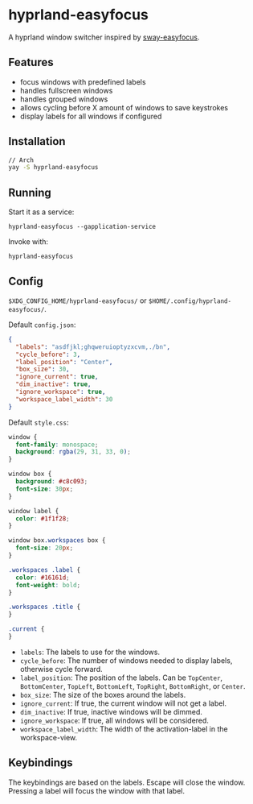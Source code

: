 # hyprland-easyfocus

A hyprland window switcher inspired by [sway-easyfocus](https://github.com/edzdez/sway-easyfocus).

## Features

- focus windows with predefined labels
- handles fullscreen windows
- handles grouped windows
- allows cycling before X amount of windows to save keystrokes
- display labels for all windows if configured

## Installation

```bash
// Arch
yay -S hyprland-easyfocus
```

## Running

Start it as a service:

```
hyprland-easyfocus --gapplication-service
```

Invoke with:

```
hyprland-easyfocus
```

## Config

`$XDG_CONFIG_HOME/hyprland-easyfocus/` or `$HOME/.config/hyprland-easyfocus/`.

Default `config.json`:

```json
{
  "labels": "asdfjkl;ghqweruioptyzxcvm,./bn",
  "cycle_before": 3,
  "label_position": "Center",
  "box_size": 30,
  "ignore_current": true,
  "dim_inactive": true,
  "ignore_workspace": true,
  "workspace_label_width": 30
}
```

Default `style.css`:

```css
window {
  font-family: monospace;
  background: rgba(29, 31, 33, 0);
}

window box {
  background: #c8c093;
  font-size: 30px;
}

window label {
  color: #1f1f28;
}

window box.workspaces box {
  font-size: 20px;
}

.workspaces .label {
  color: #16161d;
  font-weight: bold;
}

.workspaces .title {
}

.current {
}
```

- `labels`: The labels to use for the windows.
- `cycle_before`: The number of windows needed to display labels, otherwise cycle forward.
- `label_position`: The position of the labels. Can be `TopCenter`, `BottomCenter`, `TopLeft`, `BottomLeft`, `TopRight`, `BottomRight`, or `Center`.
- `box_size`: The size of the boxes around the labels.
- `ignore_current`: If true, the current window will not get a label.
- `dim_inactive`: If true, inactive windows will be dimmed.
- `ignore_workspace`: If true, all windows will be considered.
- `workspace_label_width`: The width of the activation-label in the workspace-view.

## Keybindings

The keybindings are based on the labels. Escape will close the window. Pressing a label will focus the window with that label.
